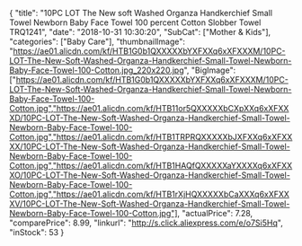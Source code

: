 {
	"title": "10PC LOT The New soft Washed Organza Handkerchief Small Towel Newborn Baby Face Towel 100 percent Cotton Slobber Towel TRQ1241",
	"date": "2018-10-31 10:30:20",
	"SubCat": ["Mother & Kids"],
	"categories": ["Baby Care"],
	"thumbnailImage": "https://ae01.alicdn.com/kf/HTB1G0b1QXXXXXbYXFXXq6xXFXXXM/10PC-LOT-The-New-Soft-Washed-Organza-Handkerchief-Small-Towel-Newborn-Baby-Face-Towel-100-Cotton.jpg_220x220.jpg",
	"BigImage": ["https://ae01.alicdn.com/kf/HTB1G0b1QXXXXXbYXFXXq6xXFXXXM/10PC-LOT-The-New-Soft-Washed-Organza-Handkerchief-Small-Towel-Newborn-Baby-Face-Towel-100-Cotton.jpg","https://ae01.alicdn.com/kf/HTB11or5QXXXXXbCXpXXq6xXFXXXD/10PC-LOT-The-New-Soft-Washed-Organza-Handkerchief-Small-Towel-Newborn-Baby-Face-Towel-100-Cotton.jpg","https://ae01.alicdn.com/kf/HTB1TRPRQXXXXXbJXFXXq6xXFXXXX/10PC-LOT-The-New-Soft-Washed-Organza-Handkerchief-Small-Towel-Newborn-Baby-Face-Towel-100-Cotton.jpg","https://ae01.alicdn.com/kf/HTB1HAQfQXXXXXaYXXXXq6xXFXXXO/10PC-LOT-The-New-Soft-Washed-Organza-Handkerchief-Small-Towel-Newborn-Baby-Face-Towel-100-Cotton.jpg","https://ae01.alicdn.com/kf/HTB1rXjHQXXXXXbCaXXXq6xXFXXXV/10PC-LOT-The-New-Soft-Washed-Organza-Handkerchief-Small-Towel-Newborn-Baby-Face-Towel-100-Cotton.jpg"],
	"actualPrice": 7.28,
	"comparePrice": 8.99,
	"linkurl": "http://s.click.aliexpress.com/e/o7Si5Hq",
	"inStock": 53
}
